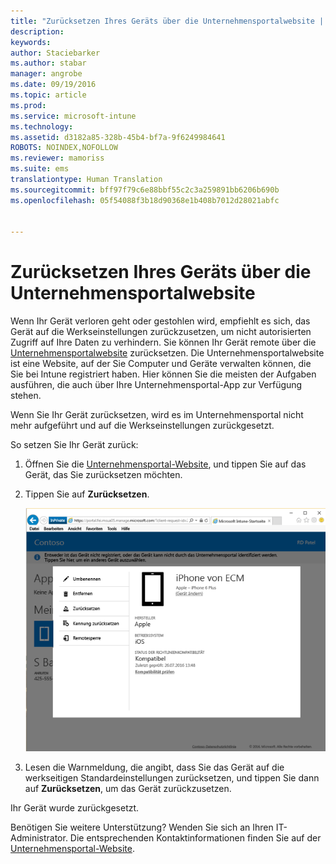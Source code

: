 ```yaml
---
title: "Zurücksetzen Ihres Geräts über die Unternehmensportalwebsite | Microsoft Intune"
description: 
keywords: 
author: Staciebarker
ms.author: stabar
manager: angrobe
ms.date: 09/19/2016
ms.topic: article
ms.prod: 
ms.service: microsoft-intune
ms.technology: 
ms.assetid: d3182a85-328b-45b4-bf7a-9f6249984641
ROBOTS: NOINDEX,NOFOLLOW
ms.reviewer: mamoriss
ms.suite: ems
translationtype: Human Translation
ms.sourcegitcommit: bff97f79c6e88bbf55c2c3a259891bb6206b690b
ms.openlocfilehash: 05f54088f3b18d90368e1b408b7012d28021abfc


---
```



# Zurücksetzen Ihres Geräts über die Unternehmensportalwebsite

Wenn Ihr Gerät verloren geht oder gestohlen wird, empfiehlt es sich, das Gerät auf die Werkseinstellungen zurückzusetzen, um nicht autorisierten Zugriff auf Ihre Daten zu verhindern. Sie können Ihr Gerät remote über die [Unternehmensportalwebsite](http://portal.manage.microsoft.com) zurücksetzen. Die Unternehmensportalwebsite ist eine Website, auf der Sie Computer und Geräte verwalten können, die Sie bei Intune registriert haben. Hier können Sie die meisten der Aufgaben ausführen, die auch über Ihre Unternehmensportal-App zur Verfügung stehen.

Wenn Sie Ihr Gerät zurücksetzen, wird es im Unternehmensportal nicht mehr aufgeführt und auf die Werkseinstellungen zurückgesetzt.

So setzen Sie Ihr Gerät zurück:

1.  Öffnen Sie die [Unternehmensportal-Website](http://portal.manage.microsoft.com), und tippen Sie auf das Gerät, das Sie zurücksetzen möchten.

2.  Tippen Sie auf **Zurücksetzen**.

    ![reset-device-option-on-company-portal-website](./media//iwp-screen-with-all-options.png)

3. Lesen die Warnmeldung, die angibt, dass Sie das Gerät auf die werkseitigen Standardeinstellungen zurücksetzen, und tippen Sie dann auf **Zurücksetzen**, um das Gerät zurückzusetzen.

Ihr Gerät wurde zurückgesetzt.

Benötigen Sie weitere Unterstützung? Wenden Sie sich an Ihren IT-Administrator. Die entsprechenden Kontaktinformationen finden Sie auf der [Unternehmensportal-Website](http://portal.manage.microsoft.com).





<!--HONumber=Sep16_HO3-->


